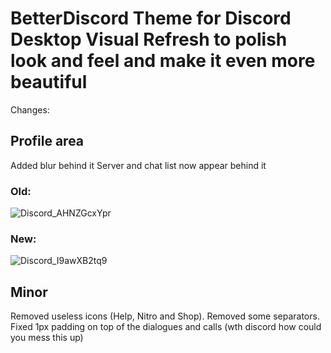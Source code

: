 # BetterDiscord Theme for Discord Desktop Visual Refresh to polish look and feel and make it even more beautiful

Changes: 

## Profile area
Added blur behind it
Server and chat list now appear behind it

### Old: 
![Discord_AHNZGcxYpr](https://github.com/user-attachments/assets/f0006783-408e-4b42-9c70-e8aa52d3eac8)

### New: 
![Discord_I9awXB2tq9](https://github.com/user-attachments/assets/96180113-a3a9-4971-bf88-64b2159e0250)


## Minor

Removed useless icons (Help, Nitro and Shop).
Removed some separators.
Fixed 1px padding on top of the dialogues and calls (wth discord how could you mess this up)
